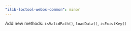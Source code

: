 ```yaml
---
"ilib-loctool-webos-common": minor
---
```


Add new methods: `isValidPath()`, `loadData()`, `isExistKey()`

